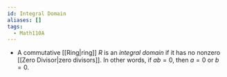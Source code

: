 ```yaml
---
id: Integral Domain
aliases: []
tags:
  - Math110A
---
```


- A commutative [[Ring|ring]] $R$ is an _integral domain_ if it has no nonzero
  [[Zero Divisor|zero divisors]]. In other words, if $ab = 0$, then $a = 0$ or
  $b = 0$.
